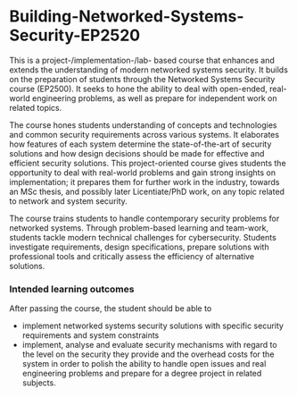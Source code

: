 # Building-Networked-Systems-Security-EP2520

This is a project-/implementation-/lab- based course that enhances and extends the understanding of modern networked systems security. It builds on the preparation of students through the Networked Systems Security course (EP2500). It seeks to hone the ability to deal with open-ended, real-world engineering problems, as well as prepare for independent work on related topics.

The course hones students understanding of concepts and technologies and common security requirements across various systems. It elaborates how features of each system determine the state-of-the-art of security solutions and how design decisions should be made for effective and efficient security solutions. This project-oriented course gives students the opportunity to deal with real-world problems and gain strong insights on implementation; it prepares them for further work in the industry, towards an MSc thesis, and possibly later Licentiate/PhD work, on any topic related to network and system security.

The course trains students to handle contemporary security problems for networked systems. Through problem-based learning and team-work, students tackle modern technical challenges for cybersecurity. Students investigate requirements, design specifications, prepare solutions with professional tools and critically assess the efficiency of alternative solutions.

### Intended learning outcomes
After passing the course, the student should be able to

* implement networked systems security solutions with specific security requirements and system constraints 
* implement, analyse and evaluate security mechanisms with regard to the level on the security they provide and the overhead costs for the system
in order to polish the ability to handle open issues and real engineering problems and prepare for a degree project in related subjects.
